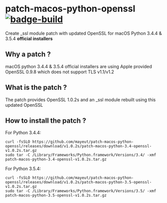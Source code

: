 patch-macos-python-openssl [![badge-build]][link-build]
=======================================================
Create _ssl module patch with updated OpenSSL for macOS Python 3.4.4 & 3.5.4 **official installers**

Why a patch ?
-------------
macOS python 3.4.4 & 3.5.4 official installers are using Apple provided OpenSSL 0.9.8 which does not support TLS v1.1/v1.2

What is the patch ?
-------------------
The patch provides OpenSSL 1.0.2s and an _ssl module rebuilt using this updated OpenSSL

How to install the patch ?
--------------------------
For Python 3.4.4:
```
curl -fsSLO https://github.com/mayeut/patch-macos-python-openssl/releases/download/v1.0.2s/patch-macos-python-3.4-openssl-v1.0.2s.tar.gz
sudo tar -C /Library/Frameworks/Python.framework/Versions/3.4/ -xmf patch-macos-python-3.4-openssl-v1.0.2s.tar.gz
```
For Python 3.5.4:
```
curl -fsSLO https://github.com/mayeut/patch-macos-python-openssl/releases/download/v1.0.2s/patch-macos-python-3.5-openssl-v1.0.2s.tar.gz
sudo tar -C /Library/Frameworks/Python.framework/Versions/3.5/ -xmf patch-macos-python-3.5-openssl-v1.0.2s.tar.gz
```

[badge-build]: https://travis-ci.org/mayeut/patch-macos-python-openssl.svg?branch=master "Build Status"
[link-build]: https://travis-ci.org/mayeut/patch-macos-python-openssl "Build Status"
